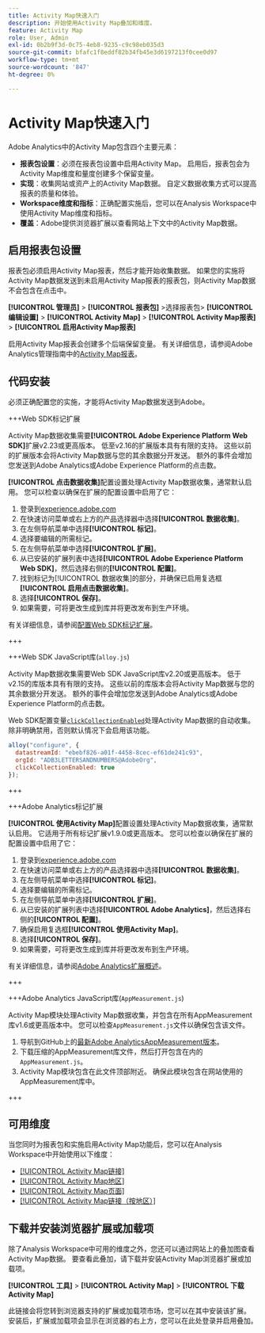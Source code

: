 ```yaml
---
title: Activity Map快速入门
description: 开始使用Activity Map叠加和维度。
feature: Activity Map
role: User, Admin
exl-id: 0b2b9f3d-0c75-4eb8-9235-c9c98eb035d3
source-git-commit: bfafc1f8eddf82b34fb45e3d6197213f0cee0d97
workflow-type: tm+mt
source-wordcount: '847'
ht-degree: 0%

---
```


# Activity Map快速入门

Adobe Analytics中的Activity Map包含四个主要元素：

* **报表包设置**：必须在报表包设置中启用Activity Map。 启用后，报表包会为Activity Map维度和量度创建多个保留变量。
* **实现**：收集网站或资产上的Activity Map数据。 自定义数据收集方式可以提高报表的质量和体验。
* **Workspace维度和指标**：正确配置实施后，您可以在Analysis Workspace中使用Activity Map维度和指标。
* **覆盖**：Adobe提供浏览器扩展以查看网站上下文中的Activity Map数据。

## 启用报表包设置

报表包必须启用Activity Map报表，然后才能开始收集数据。 如果您的实施将Activity Map数据发送到未启用Activity Map报表的报表包，则Activity Map数据不会包含在点击中。

**[!UICONTROL 管理员]** > **[!UICONTROL 报表包]** >选择报表包> **[!UICONTROL 编辑设置]** > **[!UICONTROL Activity Map]** > **[!UICONTROL Activity Map报表]** > **[!UICONTROL 启用Activity Map报表]**

启用Activity Map报表会创建多个后端保留变量。 有关详细信息，请参阅Adobe Analytics管理指南中的[Activity Map报表](/help/admin/admin/c-manage-report-suites/c-edit-report-suites/activity-map.md)。

## 代码安装

必须正确配置您的实施，才能将Activity Map数据发送到Adobe。

+++Web SDK标记扩展

Activity Map数据收集需要&#x200B;**[!UICONTROL Adobe Experience Platform Web SDK]**&#x200B;扩展v2.23或更高版本。 低至v2.16的扩展版本具有有限的支持。 这些以前的扩展版本会将Activity Map数据与您的其余数据分开发送。 额外的事件会增加您发送到Adobe Analytics或Adobe Experience Platform的点击数。

**[!UICONTROL 点击数据收集]**&#x200B;配置设置处理Activity Map数据收集，通常默认启用。 您可以检查以确保在扩展的配置设置中启用了它：

1. 登录到[experience.adobe.com](https://experience.adobe.com)
1. 在快速访问菜单或右上方的产品选择器中选择&#x200B;**[!UICONTROL 数据收集]**。
1. 在左侧导航菜单中选择&#x200B;**[!UICONTROL 标记]**。
1. 选择要编辑的所需标记。
1. 在左侧导航菜单中选择&#x200B;**[!UICONTROL 扩展]**。
1. 从已安装的扩展列表中选择&#x200B;**[!UICONTROL Adobe Experience Platform Web SDK]**，然后选择右侧的&#x200B;**[!UICONTROL 配置]**。
1. 找到标记为[!UICONTROL 数据收集]的部分，并确保已启用复选框&#x200B;**[!UICONTROL 启用点击数据收集]**。
1. 选择&#x200B;**[!UICONTROL 保存]**。
1. 如果需要，可将更改生成到库并将更改发布到生产环境。

有关详细信息，请参阅[配置Web SDK标记扩展](https://experienceleague.adobe.com/en/docs/experience-platform/tags/extensions/client/web-sdk/web-sdk-extension-configuration#data-collection)。

+++

+++Web SDK JavaScript库(`alloy.js`)

Activity Map数据收集需要Web SDK JavaScript库v2.20或更高版本。 低于v2.15的库版本具有有限的支持。 这些以前的库版本会将Activity Map数据与您的其余数据分开发送。 额外的事件会增加您发送到Adobe Analytics或Adobe Experience Platform的点击数。

Web SDK配置变量[`clickCollectionEnabled`](https://experienceleague.adobe.com/en/docs/experience-platform/web-sdk/commands/configure/clickcollectionenabled)处理Activity Map数据的自动收集。 除非明确禁用，否则默认情况下会启用该功能。

```js
alloy("configure", {
  datastreamId: "ebebf826-a01f-4458-8cec-ef61de241c93",
  orgId: "ADB3LETTERSANDNUMBERS@AdobeOrg",
  clickCollectionEnabled: true
});
```

+++

+++Adobe Analytics标记扩展

**[!UICONTROL 使用Activity Map]**&#x200B;配置设置处理Activity Map数据收集，通常默认启用。 它适用于所有标记扩展v1.9.0或更高版本。 您可以检查以确保在扩展的配置设置中启用了它：

1. 登录到[experience.adobe.com](https://experience.adobe.com)
1. 在快速访问菜单或右上方的产品选择器中选择&#x200B;**[!UICONTROL 数据收集]**。
1. 在左侧导航菜单中选择&#x200B;**[!UICONTROL 标记]**。
1. 选择要编辑的所需标记。
1. 在左侧导航菜单中选择&#x200B;**[!UICONTROL 扩展]**。
1. 从已安装的扩展列表中选择&#x200B;**[!UICONTROL Adobe Analytics]**，然后选择右侧的&#x200B;**[!UICONTROL 配置]**。
1. 确保启用复选框&#x200B;**[!UICONTROL 使用Activity Map]**。
1. 选择&#x200B;**[!UICONTROL 保存]**。
1. 如果需要，可将更改生成到库并将更改发布到生产环境。

有关详细信息，请参阅[Adobe Analytics扩展概述](https://experienceleague.adobe.com/en/docs/experience-platform/tags/extensions/client/analytics/overview)。

+++

+++Adobe Analytics JavaScript库(`AppMeasurement.js`)

Activity Map模块处理Activity Map数据收集，并包含在所有AppMeasurement库v1.6或更高版本中。 您可以检查`AppMeasurement.js`文件以确保包含该文件。

1. 导航到GitHub上的[最新Adobe AnalyticsAppMeasurement版本](https://github.com/adobe/appmeasurement/releases/latest)。
1. 下载压缩的AppMeasurement库文件，然后打开包含在内的`AppMeasurement.js`。
1. Activity Map模块包含在此文件顶部附近。 确保此模块包含在网站使用的AppMeasurement库中。

+++

## 可用维度

当您同时为报表包和实施启用Activity Map功能后，您可以在Analysis Workspace中开始使用以下维度：

* [[!UICONTROL Activity Map链接]](/help/components/dimensions/activity-map-link.md)
* [[!UICONTROL Activity Map地区]](/help/components/dimensions/activity-map-region.md)
* [[!UICONTROL Activity Map页面]](/help/components/dimensions/activity-map-page.md)
* [[!UICONTROL Activity Map链接（按地区）]](/help/components/dimensions/activity-map-link-by-region.md)

## 下载并安装浏览器扩展或加载项

除了Analysis Workspace中可用的维度之外，您还可以通过网站上的叠加图查看Activity Map数据。 要查看此叠加，请下载并安装Activity Map浏览器扩展或加载项。

**[!UICONTROL 工具]** > **[!UICONTROL Activity Map]** > **[!UICONTROL 下载Activity Map]**

此链接会将您转到浏览器支持的扩展或加载项市场，您可以在其中安装该扩展。 安装后，扩展或加载项会显示在浏览器的右上方，您可以在此处登录并启用叠加。
